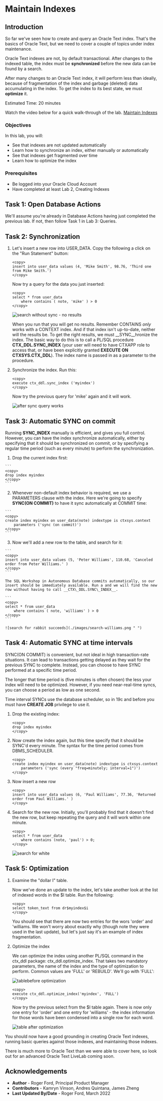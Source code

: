 # Maintain Indexes

## Introduction

So far we've seen how to create and query an Oracle Text index. That's the basics of Oracle Text, but we need to cover a couple of topics under index maintenance.

Oracle Text indexes are not, by default transactional. After changes to the indexed table, the index must be **synchronized** before the new data can be found by a search.

After many changes to an Oracle Text index, it will perform less than ideally, because of fragmentation of the index and garbage (deleted) data accumulating in the index. To get the index to its best state, we must **optimize** it.

Estimated Time: 20 minutes

Watch the video below for a quick walk-through of the lab.
[Maintain Indexes](videohub:1_phmd6gbw)

### Objectives

In this lab, you will:

* See that indexes are not updated automatically
* Learn how to synchronize an index, either manually or automatically
* See that indexes get fragmented over time
* Learn how to optimize the index

### Prerequisites

* Be logged into your Oracle Cloud Account
* Have completed at least Lab 2, Creating Indexes

## Task 1: Open Database Actions

We'll assume you're already in Database Actions having just completed the previous lab. If not, then follow Task 1 in Lab 3: Queries.

## Task 2: Synchronization

1.  Let's insert a new row into USER_DATA. Copy the following a click on the "Run Statement" button:

    ```
    <copy>
    insert into user_data values (4, 'Mike Smith', 98.76, 'Third one from Mike Smith.')
    </copy>
    ```

    Now try a query for the data you just inserted:

    ```
    <copy>
    select * from user_data
        where contains ( note, 'mike' ) > 0
    </copy>
    ```
    ![search without sync - no results](./images/search-nosync.png " ")

    When you run that you will get no results. Remember CONTAINS *only* works with a CONTEXT index. And if that index isn't up-to-date, neither will the results be. To get the right results, we must __SYNC__hronize the index. The basic way to do this is to call a PL/SQL procedure __CTX\_DDL.SYNC\_INDEX__ (your user will need to have CTXAPP role to access that, or have been explicitly granted __EXECUTE ON CTXSYS.CTX\_DDL__). The index name is passed in as a parameter to the procedure.

 2. Synchronize the index. Run this:

    ```
    <copy>
    execute ctx_ddl.sync_index ('myindex')
    </copy>
    ```

    Now try the previous query for 'mike' again and it will work.

    ![after sync query works](./images/after-sync.png " ")

## Task 3: Automatic SYNC on commit

Running __SYNC\_INDEX__ manually is efficient, and gives you full control. However, you can have the index synchronize automatically, either by specifying that it should be synchronized on commit, or by specifying a regular time period (such as every minute) to perform the synchronization.

1.    Drop the current index first:

    ```
    <copy>
    drop index myindex
    </copy>
    ```

2.    Whenever non-default index behavior is required, we use a PARAMETERS clause with the index. Here we're going to specify __SYNC(ON COMMIT)__ to have it sync automatically at COMMIT time:

    ```
    <copy>
    create index myindex on user_data(note) indextype is ctxsys.context
        parameters ('sync (on commit)')
    </copy>
    ```

3.    Now we'll add a new row to the table, and search for it:

    ```
    <copy>
    insert into user_data values (5, 'Peter Williams', 110.68, 'Canceled order from Peter Williams.' )
    </copy>
    ```

    The SQL Workshop in Autonomous Database commits automatically, so our insert should be immediately available. Run a and we will find the new row without having to call __CTX\_DDL.SYNC\_INDEX__.

    ```
    <copy>
    select * from user_data 
        where contains ( note, 'williams' ) > 0
    </copy>
    ```

    ![search for rabbit succeeds](./images/search-williams.png " ")

## Task 4: Automatic SYNC at time intervals

SYNC(ON COMMIT) is convenient, but not ideal in high transaction-rate situations. It can lead to transactions getting delayed as they wait for the previous SYNC to complete. Instead, you can choose to have SYNC performed at a specific time period.

The longer that time period is (five minutes is often chosen) the less your index will need to be optimized. However, if you need near-real-time syncs, you can choose a period as low as one second.

Time interval SYNCs use the database scheduler, so in 19c and before you must have __CREATE JOB__ privilege to use it.

1.  Drop the existing index:

    ```
    <copy>
    drop index myindex
    </copy>
    ```

2.  Now create the index again, but this time specify that it should be SYNC'd every minute. The syntax for the time period comes from DBMS\_SCHEDULER.

    ```
    <copy>
    create index myindex on user_data(note) indextype is ctxsys.context
        parameters ('sync (every "freq=minutely; interval=1")')
    </copy>
    ```

3.  Now insert a new row

    ```
    <copy>
    insert into user_data values (6, 'Paul Williams', 77.36, 'Returned order from Paul Williams.' )
    </copy>
    ```

4.  Search for the new row. Initially, you'll probably find that it doesn't find the new row, but keep repeating the query and it will work 
    within one minute.

    ```
    <copy>
    select * from user_data 
        where contains (note, 'paul') > 0;
    </copy>
    ```
    ![search for white](./images/search-paul.png " ")

## Task 5: Optimization

1.  Examine the "dollar I" table.

    Now we've done an update to the index, let's take another look at the list of indexed words in the $I table. Run the following:

    ```
    <copy>
    select token_text from dr$myindex$i
    </copy>
    ```

    You should see that there are now two entries for the wors 'order' and 'williams. We won't worry about exactly why (though note they were used in the last update), but let's just say it's an example of index fragmentation. 
    
    
2.  Optimize the index

    We can optimize the index using another PL/SQL command in the ctx_ddl package: ctx\_ddl.optimize\_index. That takes two mandatory parameters, the name of the index and the type of optimization to perform. Common values are 'FULL' or 'REBUILD'. We'll go with 'FULL':

    ![tablebefore optimization](./images/before-optimize.png " ")

    ```
    <copy>
    execute ctx_ddl.optimize_index('myindex', 'FULL')
    </copy>
    ```

    Now try the previous select from the $I table again. There is now only one entry for 'order' and one entry for 'williams' - the index information for those words have been condensed into a single row for each word.

    ![table after optimization](./images/after-optimize.png " ")

You should now have a good grounding in creating Oracle Text indexes, running basic queries against those indexes, and maintaining those indexes.

There is much more to Oracle Text than we were able to cover here, so look out for an advanced Oracle Text LiveLab coming soon.

## Acknowledgements

- **Author** - Roger Ford, Principal Product Manager
- **Contributors** - Kamryn Vinson, Andres Quintana, James Zheng
- **Last Updated By/Date** - Roger Ford, March 2022
